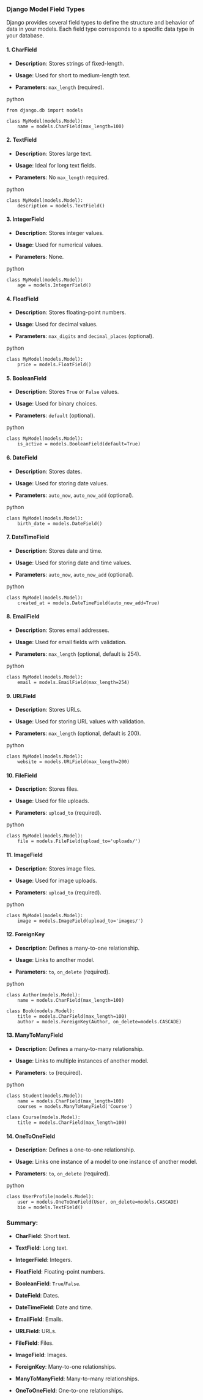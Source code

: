 
### Django Model Field Types

Django provides several field types to define the structure and behavior of data in your models. Each field type corresponds to a specific data type in your database.

#### 1. **CharField**

- **Description**: Stores strings of fixed-length.
    
- **Usage**: Used for short to medium-length text.
    
- **Parameters**: `max_length` (required).
    

python

```
from django.db import models

class MyModel(models.Model):
    name = models.CharField(max_length=100)
```

#### 2. **TextField**

- **Description**: Stores large text.
    
- **Usage**: Ideal for long text fields.
    
- **Parameters**: No `max_length` required.
    

python

```
class MyModel(models.Model):
    description = models.TextField()
```

#### 3. **IntegerField**

- **Description**: Stores integer values.
    
- **Usage**: Used for numerical values.
    
- **Parameters**: None.
    

python

```
class MyModel(models.Model):
    age = models.IntegerField()
```

#### 4. **FloatField**

- **Description**: Stores floating-point numbers.
    
- **Usage**: Used for decimal values.
    
- **Parameters**: `max_digits` and `decimal_places` (optional).
    

python

```
class MyModel(models.Model):
    price = models.FloatField()
```

#### 5. **BooleanField**

- **Description**: Stores `True` or `False` values.
    
- **Usage**: Used for binary choices.
    
- **Parameters**: `default` (optional).
    

python

```
class MyModel(models.Model):
    is_active = models.BooleanField(default=True)
```

#### 6. **DateField**

- **Description**: Stores dates.
    
- **Usage**: Used for storing date values.
    
- **Parameters**: `auto_now`, `auto_now_add` (optional).
    

python

```
class MyModel(models.Model):
    birth_date = models.DateField()
```

#### 7. **DateTimeField**

- **Description**: Stores date and time.
    
- **Usage**: Used for storing date and time values.
    
- **Parameters**: `auto_now`, `auto_now_add` (optional).
    

python

```
class MyModel(models.Model):
    created_at = models.DateTimeField(auto_now_add=True)
```

#### 8. **EmailField**

- **Description**: Stores email addresses.
    
- **Usage**: Used for email fields with validation.
    
- **Parameters**: `max_length` (optional, default is 254).
    

python

```
class MyModel(models.Model):
    email = models.EmailField(max_length=254)
```

#### 9. **URLField**

- **Description**: Stores URLs.
    
- **Usage**: Used for storing URL values with validation.
    
- **Parameters**: `max_length` (optional, default is 200).
    

python

```
class MyModel(models.Model):
    website = models.URLField(max_length=200)
```

#### 10. **FileField**

- **Description**: Stores files.
    
- **Usage**: Used for file uploads.
    
- **Parameters**: `upload_to` (required).
    

python

```
class MyModel(models.Model):
    file = models.FileField(upload_to='uploads/')
```

#### 11. **ImageField**

- **Description**: Stores image files.
    
- **Usage**: Used for image uploads.
    
- **Parameters**: `upload_to` (required).
    

python

```
class MyModel(models.Model):
    image = models.ImageField(upload_to='images/')
```

#### 12. **ForeignKey**

- **Description**: Defines a many-to-one relationship.
    
- **Usage**: Links to another model.
    
- **Parameters**: `to`, `on_delete` (required).
    

python

```
class Author(models.Model):
    name = models.CharField(max_length=100)

class Book(models.Model):
    title = models.CharField(max_length=100)
    author = models.ForeignKey(Author, on_delete=models.CASCADE)
```

#### 13. **ManyToManyField**

- **Description**: Defines a many-to-many relationship.
    
- **Usage**: Links to multiple instances of another model.
    
- **Parameters**: `to` (required).
    

python

```
class Student(models.Model):
    name = models.CharField(max_length=100)
    courses = models.ManyToManyField('Course')

class Course(models.Model):
    title = models.CharField(max_length=100)
```

#### 14. **OneToOneField**

- **Description**: Defines a one-to-one relationship.
    
- **Usage**: Links one instance of a model to one instance of another model.
    
- **Parameters**: `to`, `on_delete` (required).
    

python

```
class UserProfile(models.Model):
    user = models.OneToOneField(User, on_delete=models.CASCADE)
    bio = models.TextField()
```

### Summary:

- **CharField**: Short text.
    
- **TextField**: Long text.
    
- **IntegerField**: Integers.
    
- **FloatField**: Floating-point numbers.
    
- **BooleanField**: `True`/`False`.
    
- **DateField**: Dates.
    
- **DateTimeField**: Date and time.
    
- **EmailField**: Emails.
    
- **URLField**: URLs.
    
- **FileField**: Files.
    
- **ImageField**: Images.
    
- **ForeignKey**: Many-to-one relationships.
    
- **ManyToManyField**: Many-to-many relationships.
    
- **OneToOneField**: One-to-one relationships.